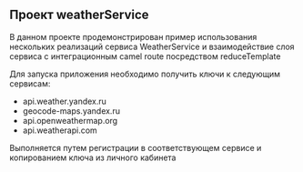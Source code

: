 ## Проект weatherService

В данном проекте продемонстрирован пример использования нескольких реализаций сервиса WeatherService и взаимодействие слоя сервиса с интеграционным camel route посредством reduceTemplate

Для запуска приложения необходимо получить ключи к следующим сервисам:
- api.weather.yandex.ru
- geocode-maps.yandex.ru
- api.openweathermap.org
- api.weatherapi.com

Выполняется путем регистрации в соответствующем сервисе и копированием ключа из личного кабинета